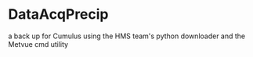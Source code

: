 # DataAcqPrecip
a back up for Cumulus using the HMS team's python downloader and the Metvue cmd utility
